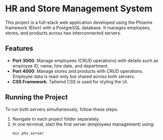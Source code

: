 # HR and Store Management System

This project is a full-stack web application developed using the Phoenix framework (Elixir) with a PostgreSQL database. It manages employees, stores, and products across two interconnected servers.

## Features

- **Port 3000**: Manage employees (CRUD operations) with details such as employee ID, name, hire date, and department.
- **Port 4000**: Manage stores and products with CRUD operations. Employee data is read-only but shared across both servers.
- **CSS Framework**: Tailwind CSS is used for styling the UI.

## Running the Project

To run both servers simultaneously, follow these steps:

1. Navigate to each project folder separately.
2. In one terminal, start the first server (employees management) using:
   ```bash
   mix phx.server

